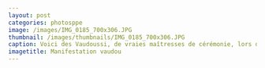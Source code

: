 ```yaml
---
layout: post
categories: photosppe
image: /images/IMG_0185_700x306.JPG
thumbnail: /images/thumbnails/IMG_0185_700x306.JPG
caption: Voici des Vaudoussi, de vraies maîtresses de cérémonie, lors des trois jours annuels de manifesttions traditionnelles. Elles font objet de véritables cultes de respect lorsqu’elles  sont de sortie. Ce sont elles qui précèdent le carnaval suivies d’une foule des déguisements les plus fous. A leur présence la foule ne doit chanter qu’une seule et même chanson, celle des vaudoussi. Lorsqu’elles s’éclipsent temporairement, les carnavaliers se livrent à tous les défoulements possibles et inimaginables émaillés de chansons diverses et variées même les plus crues. Dans la province de Bahia au Brésil, il y a une une magnifique ville de nom de Porto Seguro qui présente étonnament les mêmes paysages qu’Agbodrafo entre océan et lacs. On pratique aussi à Bahia au Brésil trois jours de déguisements annuels combinés aux manifestations de vaudou. Porto Sguro sur les côtes Atlantique au Togo aurait-il déteint sur Porto Seguro au Brésil dans les sillages de l’esclavage ?
imagetitle: Manifestation vaudou
---
```

